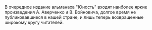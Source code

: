 <!--2017-01-02 07:44:42-->
В очередное издание альманаха "Юность" входят наиболее яркие произведения А. Аверченко и В. Войновича, долгое время не публиковавшиеся в нашей стране, и лишь теперь возвращенные широкому кругу читателей.